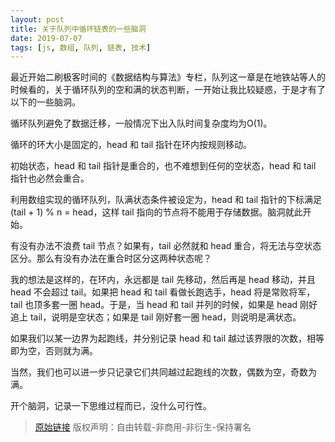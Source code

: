 ```yaml
---
layout: post
title: 关于队列中循环链表的一些脑洞
date: 2019-07-07
tags: [js, 数组, 队列, 链表, 技术]
---
```

最近开始二刷极客时间的《数据结构与算法》专栏，队列这一章是在地铁站等人的时候看的，关于循环队列的空和满的状态判断，一开始让我比较疑惑，于是才有了以下的一些脑洞。

循环队列避免了数据迁移，一般情况下出入队时间复杂度均为O(1)。

循环的环大小是固定的，head 和 tail 指针在环内按规则移动。

初始状态，head 和 tail 指针是重合的，也不难想到任何的空状态，head 和 tail 指针也必然会重合。

利用数组实现的循环队列，队满状态条件被设定为，head 和 tail 指针的下标满足 (tail + 1) % n = head，这样 tail 指向的节点将不能用于存储数据。脑洞就此开始。

有没有办法不浪费 tail 节点？如果有，tail 必然就和 head 重合，将无法与空状态区分。那么有没有办法在重合时区分这两种状态呢？

我的想法是这样的，在环内，永远都是 tail 先移动，然后再是 head 移动，并且 head 不会超过 tail。如果把 head 和 tail 看做长跑选手，head 将是常败将军，tail 也顶多套一圈 head。于是，当 head 和 tail 并列的时候，如果是 head 刚好追上 tail，说明是空状态；如果是 tail 刚好套一圈 head，则说明是满状态。

如果我们以某一边界为起跑线，并分别记录 head 和 tail 越过该界限的次数，相等即为空，否则就为满。

当然，我们也可以进一步只记录它们共同越过起跑线的次数，偶数为空，奇数为满。

开个脑洞，记录一下思维过程而已，没什么可行性。

> [原始链接]({{page.url}}) 版权声明：自由转载-非商用-非衍生-保持署名
